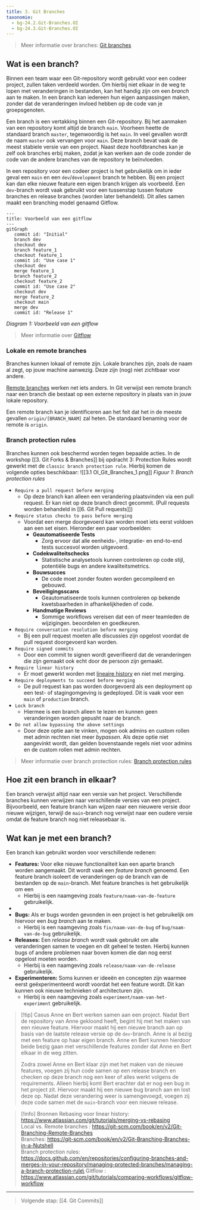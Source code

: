 ```yaml
---
title: 3. Git Branches
taxonomie:
  - bg-24.2.Git-Branches.OI
  - bg-24.3.Git-Branches.OI
---
```


> Meer informatie over branches: [Git branches](https://git-scm.com/book/en/v2/Git-Branching-Branches-in-a-Nutshell)

## Wat is een branch?
Binnen een team waar een Git-repository wordt gebruikt voor een codeer project, zullen taken verdeeld worden. Om hierbij niet elkaar in de weg te lopen met veranderingen in bestanden, kan het handig zijn om een *branch* aan te maken. In een branch kan iedereen hun eigen aanpassingen maken, zonder dat de veranderingen invloed hebben op de code van je groepsgenoten. 

Een branch is een vertakking binnen een Git-repository. Bij het aanmaken van een repository komt altijd de branch `main`. Voorheen heette de standaard branch `master`, tegenwoordig is het `main`. In veel gevallen wordt de naam `master` ook vervangen voor `main`. Deze branch bevat vaak de meest stabiele versie van een project. Naast deze hoofdbranches kan je zelf ook branches erbij maken, zodat je kan werken aan de code zonder de code van de andere branches van de repository te beïnvloeden. 

In een repository voor een codeer project is het gebruikelijk om in ieder geval een `main` en een `dev`/`development` branch te hebben. Bij een project kan dan elke nieuwe feature een eigen branch krijgen als voorbeeld. Een `dev`-branch wordt vaak gebruikt voor een tussenstap tussen feature branches en release branches (worden later behandeld). Dit alles samen maakt een branching model genaamd Gitflow. 

```mermaid
---
title: Voorbeeld van een gitflow
---
gitGraph
   commit id: "Initial"
   branch dev
   checkout dev
   branch feature_1
   checkout feature_1
   commit id: "Use case 1"
   checkout dev
   merge feature_1
   branch feature_2
   checkout feature_2
   commit id: "Use case 2"
   checkout dev
   merge feature_2
   checkout main
   merge dev
   commit id: "Release 1"

```
*Diagram 1: Voorbeeld van een gitflow*

> Meer informatie over [Gitflow](https://www.atlassian.com/git/tutorials/comparing-workflows/gitflow-workflow)

### Lokale en remote branches
Branches kunnen lokaal of remote zijn. Lokale branches zijn, zoals de naam al zegt, op jouw machine aanwezig. Deze zijn (nog) niet zichtbaar voor andere.

[Remote branches](https://git-scm.com/book/en/v2/Git-Branching-Remote-Branches) werken net iets anders. In Git verwijst een remote branch naar een branch die bestaat op een externe repository in plaats van in jouw lokale repository. 

Een remote branch kan je identificeren aan het feit dat het in de meeste gevallen `origin/[BRANCH_NAAM]` zal heten. De standaard benaming voor de remote is `origin`. 

### Branch protection rules
Branches kunnen ook beschermd worden tegen bepaalde acties. In de workshop [[3. Git Forks & Branches]] bij opdracht 3: Protection Rules wordt gewerkt met de `classic branch protection rule`. Hierbij komen de volgende opties beschikbaar:
![[3.1 OI_Git_Branches_1.png]]
*Figuur 1: Branch protection rules*

- `Require a pull request before merging`
	- Op deze branch kan alleen een verandering plaatsvinden via een pull request. Er kan niet op deze branch direct gecommit. (Pull requests worden behandeld in [[6. Git Pull requests]])
- `Require status checks to pass before merging`
	- Voordat een merge doorgevoerd kan worden moet iets eerst voldoen aan een set eisen. Hieronder een paar voorbeelden:
		- **Geautomatiseerde Tests**
			- Zorg ervoor dat alle eenheids-, integratie- en end-to-end tests succesvol worden uitgevoerd.
		- **Codekwaliteitschecks**
			- Statistische analysetools kunnen controleren op code stijl, potentiële bugs en andere kwaliteitsmetrics.
		- **Bouwsucces**
			- De code moet zonder fouten worden gecompileerd en gebouwd.
		- **Beveiligingsscans**
			- Geautomatiseerde tools kunnen controleren op bekende kwetsbaarheden in afhankelijkheden of code.
		- **Handmatige Reviews**
			- Sommige workflows vereisen dat een of meer teamleden de wijzigingen. beoordelen en goedkeuren.
- `Require conversation resolution before merging`
	- Bij een pull request moeten alle discussies zijn opgelost voordat de pull request doorgevoerd kan worden.
- `Require signed commits`
	- Door een commit te signen wordt geverifieerd dat de veranderingen die zijn gemaakt ook echt door de persoon zijn gemaakt.
- `Require linear history`
	- Er moet gewerkt worden met [lineaire history](https://www.atlassian.com/git/tutorials/merging-vs-rebasing) en niet met merging.
- `Require deployments to succeed before merging`
	- De pull request kan pas worden doorgevoerd als een deployment op een test- of stagingomgeving is gedeployed. Dit is vaak voor een `main` of `production` branch.
- `Lock branch`
	- Hiermee is een branch alleen te lezen en kunnen geen veranderingen worden gepusht naar de branch.
- `Do not allow bypassing the above settings`
	- Door deze optie aan te vinken, mogen ook admins en custom rollen met admin rechten niet meer *bypassen*. Als deze optie niet aangevinkt wordt, dan gelden bovenstaande regels niet voor admins en de custom rollen met admin rechten.

> Meer informatie over branch protection rules: [Branch protection rules](https://docs.github.com/en/repositories/configuring-branches-and-merges-in-your-repository/managing-protected-branches/managing-a-branch-protection-rule)

## Hoe zit een branch in elkaar?
Een branch verwijst altijd naar een versie van het project. Verschillende branches kunnen verwijzen naar verschillende versies van een project. Bijvoorbeeld, een feature branch kan wijzen naar een nieuwere versie door nieuwe wijzigen, terwijl de `main`-branch nog verwijst naar een oudere versie omdat de feature branch nog niet releasebaar is.

## Wat kan je met een branch?
Een branch kan gebruikt worden voor verschillende redenen:
- **Features:** Voor elke nieuwe functionaliteit kan een aparte branch worden aangemaakt. Dit wordt vaak een *feature branch* genoemd. Een feature branch isoleert de veranderingen op de branch van de bestanden op de `main`-branch. Met feature branches is het gebruikelijk om een 
	- Hierbij is een naamgeving zoals `feature/naam-van-de-feature` gebruikelijk.
- 
- **Bugs:** Als er bugs worden gevonden in een project is het gebruikelijk om hiervoor een *bug branch* aan te maken. 
	- Hierbij is een naamgeving zoals `fix/naam-van-de-bug` of `bug/naam-van-de-bug` gebruikelijk.
- **Releases:** Een *release branch* wordt vaak gebruikt om alle veranderingen samen te voegen en dit geheel te testen. Hierbij kunnen bugs of andere problemen naar boven komen die dan nog eerst opgelost moeten worden.
	- Hierbij is een naamgeving zoals `release/naam-van-de-release` gebruikelijk.
- **Experimenteren:** Soms kunnen er ideeën en concepten zijn waarmee eerst geëxperimenteerd wordt voordat het een feature wordt. Dit kan kunnen ook nieuwe technieken of architecturen zijn.
	- Hierbij is een naamgeving zoals `experiment/naam-van-het-experiment` gebruikelijk.

> [!tip] Casus
> Anne en Bert werken samen aan een project. Nadat Bert de repository van Anne gekloond heeft, begint hij met het maken van een nieuwe feature. Hiervoor maakt hij een nieuwe branch aan op basis van de laatste release versie op de `dev`-branch. Anne is al bezig met een feature op haar eigen branch. Anne en Bert kunnen hierdoor beide bezig gaan met verschillende features zonder dat Anne en Bert elkaar in de weg zitten.
> 
> Zodra zowel Anne en Bert klaar zijn met het maken van de nieuwe features, voegen zij hun code samen op een release branch en checken op deze branch nog een keer of alles werkt volgens de requirements. Alleen hierbij komt Bert erachter dat er nog een bug in het project zit. Hiervoor maakt hij een nieuwe bug branch aan en lost deze op. Nadat deze verandering weer is samengevoegd, voegen zij deze code samen met de `main`-branch voor een nieuwe release. 

> [!info] Bronnen
> Rebasing voor linear history: https://www.atlassian.com/git/tutorials/merging-vs-rebasing \
> Local vs. Remote branches : https://git-scm.com/book/en/v2/Git-Branching-Remote-Branches \
> Branches: https://git-scm.com/book/en/v2/Git-Branching-Branches-in-a-Nutshell \
> Branch protection rules: https://docs.github.com/en/repositories/configuring-branches-and-merges-in-your-repository/managing-protected-branches/managing-a-branch-protection-rule\
>  Gitflow : https://www.atlassian.com/git/tutorials/comparing-workflows/gitflow-workflow

---

> Volgende stap: [[4. Git Commits]]


